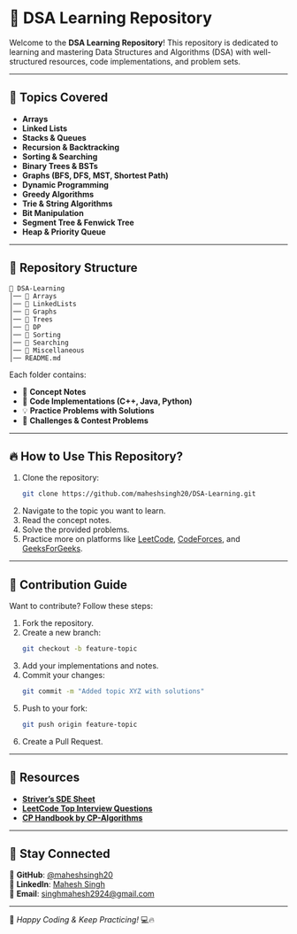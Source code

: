# 🚀 DSA Learning Repository

Welcome to the **DSA Learning Repository**! This repository is dedicated to learning and mastering Data Structures and Algorithms (DSA) with well-structured resources, code implementations, and problem sets.

---

## 📌 Topics Covered

- **Arrays**
- **Linked Lists**
- **Stacks & Queues**
- **Recursion & Backtracking**
- **Sorting & Searching**
- **Binary Trees & BSTs**
- **Graphs (BFS, DFS, MST, Shortest Path)**
- **Dynamic Programming**
- **Greedy Algorithms**
- **Trie & String Algorithms**
- **Bit Manipulation**
- **Segment Tree & Fenwick Tree**
- **Heap & Priority Queue**

---

## 📁 Repository Structure

```
📂 DSA-Learning
│── 📂 Arrays
│── 📂 LinkedLists
│── 📂 Graphs
│── 📂 Trees
│── 📂 DP
│── 📂 Sorting
│── 📂 Searching
│── 📂 Miscellaneous
│── README.md
```

Each folder contains:

- 📜 **Concept Notes**
- 📝 **Code Implementations (C++, Java, Python)**
- 💡 **Practice Problems with Solutions**
- 🎯 **Challenges & Contest Problems**

---

## 🔥 How to Use This Repository?

1. Clone the repository:
   ```sh
   git clone https://github.com/maheshsingh20/DSA-Learning.git
   ```
2. Navigate to the topic you want to learn.
3. Read the concept notes.
4. Solve the provided problems.
5. Practice more on platforms like [LeetCode](https://leetcode.com/), [CodeForces](https://codeforces.com/), and [GeeksForGeeks](https://www.geeksforgeeks.org/).

---

## 🎯 Contribution Guide

Want to contribute? Follow these steps:

1. Fork the repository.
2. Create a new branch:
   ```sh
   git checkout -b feature-topic
   ```
3. Add your implementations and notes.
4. Commit your changes:
   ```sh
   git commit -m "Added topic XYZ with solutions"
   ```
5. Push to your fork:
   ```sh
   git push origin feature-topic
   ```
6. Create a Pull Request.

---

## 📌 Resources

- [**Striver’s SDE Sheet**](https://takeuforward.org/interviews/strivers-sde-sheet-top-coding-interview-problems/)
- [**LeetCode Top Interview Questions**](https://leetcode.com/problem-list/top-interview-questions/)
- [**CP Handbook by CP-Algorithms**](https://cp-algorithms.com/)

---

## 🚀 Stay Connected

🔗 **GitHub**: [@maheshsingh20](https://github.com/maheshsingh20)\
💬 **LinkedIn**: [Mahesh Singh](https://www.linkedin.com/in/maheshsingh20/)\
📧 **Email**: [singhmahesh2924@gmail.com](mailto\:singhmahesh2924@gmail.com)

---

🎯 *Happy Coding & Keep Practicing!* 💻🔥

